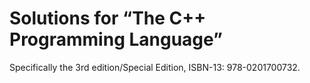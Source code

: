 # Solutions for “The C++ Programming Language”

Specifically the 3rd edition/Special Edition, ISBN-13: 978-0201700732.

